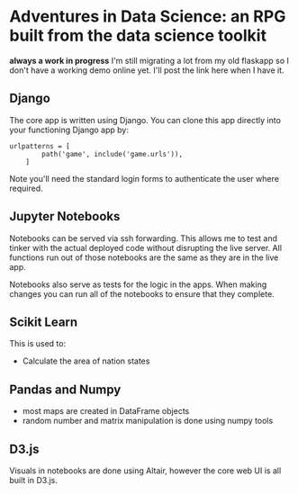 # Adventures in Data Science: an RPG built from the data science toolkit
**always a work in progress**
I'm still migrating a lot from my old flaskapp so I don't have a working demo online yet. I'll post the link here when I have it. 

## Django
The core app is written using Django. You can clone this app directly into your functioning Django app by:
```
urlpatterns = [
        path('game', include('game.urls')),
    ]
```

Note you'll need the standard login forms to authenticate the user where required. 

## Jupyter Notebooks
Notebooks can be served via ssh forwarding. This allows me to test and tinker with the actual deployed code without disrupting the live server. All functions run out of those notebooks are the same as they are in the live app.

Notebooks also serve as tests for the logic in the apps. When making changes you can run all of the notebooks to ensure that they complete. 

## Scikit Learn
This is used to:
* Calculate the area of nation states
## Pandas and Numpy
* most maps are created in DataFrame objects
* random number and matrix manipulation is done using numpy tools
## D3.js
Visuals in notebooks are done using Altair, however the core web UI is all built in D3.js. 

